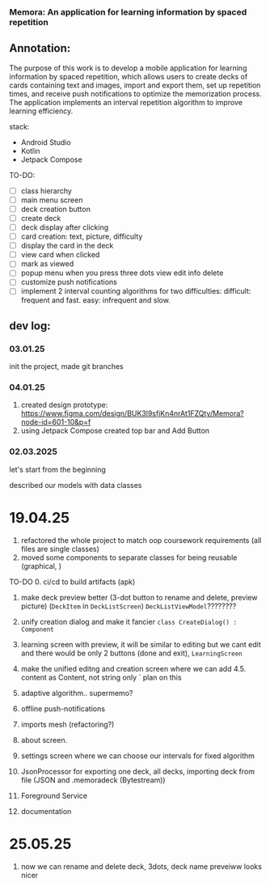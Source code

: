 ### Memora: An application for learning information by spaced repetition

## Annotation:

The purpose of this work is to develop a mobile application for learning information by spaced repetition, which allows users to create decks of cards containing text and images, import and export them, set up repetition times, and receive push notifications to optimize the memorization process. The application implements an interval repetition algorithm to improve learning efficiency.

stack:
+ Android Studio
+ Kotlin
+ Jetpack Compose


TO-DO:
- [ ] class hierarchy
- [ ] main menu screen
- [ ] deck creation button
- [ ] create deck
- [ ] deck display after clicking
- [ ] card creation: text, picture, difficulty
- [ ] display the card in the deck
- [ ] view card when clicked
- [ ] mark as viewed
- [ ] popup menu when you press three dots view edit info delete
- [ ] customize push notifications
- [ ] implement 2 interval counting algorithms for two difficulties: difficult: frequent and fast. easy: infrequent and slow.

## dev log:

### 03.01.25

init the project, made git branches

### 04.01.25
1) created design prototype: https://www.figma.com/design/BUK3l9sfjKn4nrAt1FZQty/Memora?node-id=601-10&p=f
2) using Jetpack Compose created top bar and Add Button

### 02.03.2025
let's start from the beginning

<!-- architecture:

    + MVVM pattern
    + notifications:
        + NotificationManager.kt
        + NotificationScheduler.kt
    + data (Room (DB), JSON, Repositories)
        local (db):
            + CardEntity.kt
            + DeckEntity.kt
            + CardDao.kt
            + DeckDao.kt
            + AppDatabase.kt
        repository:
            + CardRepository.kt
            + DeckRepository.kt
        json:
            + JsonStorage.kt (import and export as json)
    + domain (business logic (models, algorithms, use-cases))
        models: (pure models without dependencies)
            + Card.kt
            + Deck.kt
            + Content.kt
        algorithms:
            + RepetitionAlgorithm.kt
            + FixedIntervalAlgorithm.kt
            + AdaptiveAlgorithm.kt
        usecases:
            + GetCardsForTodayUseCase.kt
            + UpdateCardReviewUseCase.kt
            + ScheduleNextReviewUseCase.kt
            + GetDecksUseCase.kt
            + GetCardsByDeckUseCase.kt
            + UpdateCardProgressUseCase.kt
            + DeckProgressUseCase.kt
            + ScheduleNotificationUseCase.kt
            + ShowNotificationUseCase.kt
    + presentation (UI, ViewModel)
        screens:
            settings:
                + SettingsScreen.kt
                + SettingsViewModel.kt
                + AboutScreen.kt
            decklist:
                + DeckListScreen.kt
                + DeckListViewModel.kt
            card:
                + CardScreen.kt
                + CardViewModel.kt
        components:
            + CardItem.kt
            + DeckItem.kt
            + ReviewProgressBar.kt
    + di (dependency injection (Dagger Hilt))
        + AppModule.kt (general dependencies)
        + DataModule.kt (storage and repositories)
        + DomainModule.kt (use-cases and algorithms)
        + PresentationModule.kt (screens and ui components)
        + NotificationModule.kt -->

described our models with data classes

# 19.04.25

1. refactored the whole project to match oop coursework requirements (all files are single classes)
2. moved some components to separate classes for being reusable (graphical, )

TO-DO
0. ci/cd to build artifacts (apk)

1. make deck preview better (3-dot button to rename and delete, preview picture) (`DeckItem` in `DeckListScreen`) `DeckListViewModel`????????

2. unify creation dialog and make it fancier `class CreateDialog() : Component`
3. learning screen with preview, it will be similar to editing but we cant edit and there would be only 2 buttons (done and exit), `LearningScreen`
4. make the unified editng and creation screen where we can add
    4.5. content as Content, not string only `
     plan on this
5. adaptive algorithm.. supermemo?
6. offline push-notifications
7. imports mesh (refactoring?)
8. about screen.
9. settings screen where we can choose our intervals for fixed algorithm
10. JsonProcessor for exporting one deck, all decks, importing deck from file (JSON and .memoradeck (Bytestream))
11. Foreground Service
12. documentation


# 25.05.25
1. now we can rename and delete deck, 3dots, deck name preveiww looks nicer

